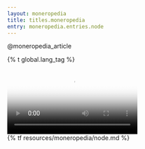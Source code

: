 ```yaml
---
layout: moneropedia
title: titles.moneropedia
entry: moneropedia.entries.node
---
```


@moneropedia_article

{% t global.lang_tag %}
<div class="box-video">
  <video controls poster="/img/monero-nodes-video-poster.avif" preload="metadata" aria-label="Node explainer video">
    <source src="/media/Monero_Nodes_VOSTO_EMISIO.webm">
  </video>
</div>
{% tf resources/moneropedia/node.md %}
